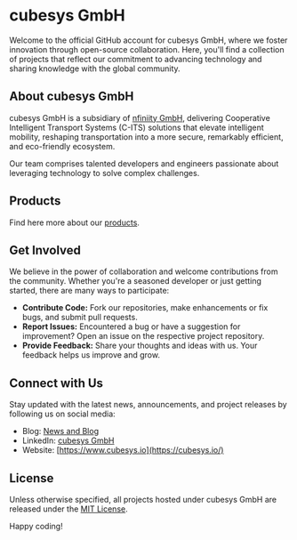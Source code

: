 # cubesys GmbH

Welcome to the official GitHub account for cubesys GmbH, where we foster innovation through open-source collaboration.
Here, you'll find a collection of projects that reflect our commitment to advancing technology and sharing knowledge with the global community.

## About cubesys GmbH

cubesys GmbH is a subsidiary of [nfiniity GmbH](https://nfiniity.com), delivering  Cooperative Intelligent Transport Systems (C-ITS) solutions that elevate intelligent
mobility, reshaping transportation into a more secure, remarkably efficient, and eco-friendly
ecosystem.

Our team comprises talented developers and engineers passionate about leveraging technology to solve complex challenges.

## Products

Find here more about our [products](https://cubesys.io/#hardware-section).

## Get Involved

We believe in the power of collaboration and welcome contributions from the community. Whether you're a seasoned developer or just getting started, there are many ways to participate:

- **Contribute Code:** Fork our repositories, make enhancements or fix bugs, and submit pull requests.
- **Report Issues:** Encountered a bug or have a suggestion for improvement? Open an issue on the respective project repository.
- **Provide Feedback:** Share your thoughts and ideas with us. Your feedback helps us improve and grow.

## Connect with Us

Stay updated with the latest news, announcements, and project releases by following us on social media:

- Blog: [News and Blog](https://www.cubesys.io/changelog.html)
- LinkedIn: [cubesys GmbH](https://www.linkedin.com/company/cubesys-gmbh)
- Website: [https://www.cubesys.io](https://cubesys.io/)

## License

Unless otherwise specified, all projects hosted under cubesys GmbH are released under the [MIT License](https://opensource.org/license/MIT).

Happy coding!
